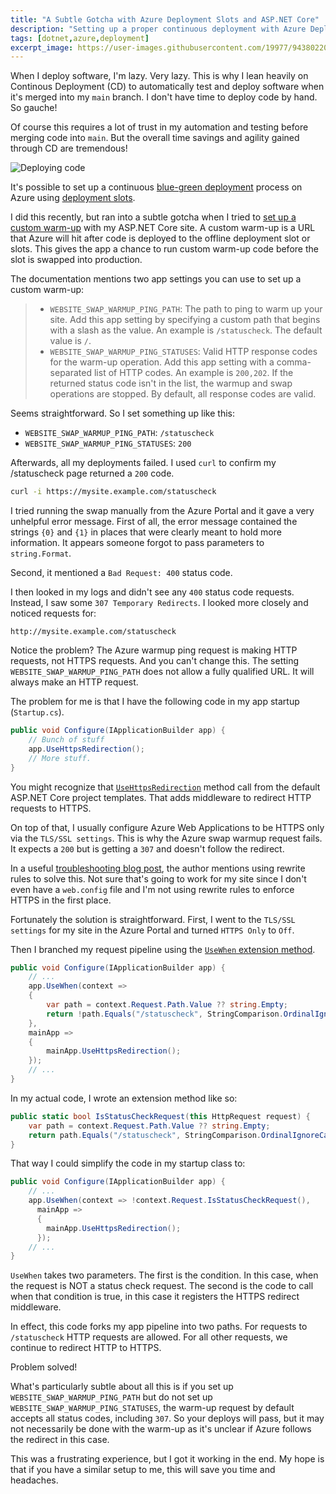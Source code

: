 ```yaml
---
title: "A Subtle Gotcha with Azure Deployment Slots and ASP.NET Core"
description: "Setting up a proper continuous deployment with Azure Deployment Slots and ASP.NET Core is trickier than I anticipated. Here's a particular issue I ran into and my solution."
tags: [dotnet,azure,deployment]
excerpt_image: https://user-images.githubusercontent.com/19977/94380220-81344b00-00e9-11eb-84a4-876408467978.png
---
```


When I deploy software, I'm lazy. Very lazy. This is why I lean heavily on Continous Deployment (CD) to automatically test and deploy software when it's merged into my `main` branch. I don't have time to deploy code by hand. So gauche!

Of course this requires a lot of trust in my automation and testing before merging code into `main`. But the overall time savings and agility gained through CD are tremendous!

![Deploying code](https://user-images.githubusercontent.com/19977/94380220-81344b00-00e9-11eb-84a4-876408467978.png)

It's possible to set up a continuous [blue-green deployment](https://martinfowler.com/bliki/BlueGreenDeployment.html) process on Azure using [deployment slots](https://docs.microsoft.com/en-us/azure/app-service/deploy-staging-slots).

I did this recently, but ran into a subtle gotcha when I tried to [set up a custom warm-up](https://docs.microsoft.com/en-us/azure/app-service/deploy-staging-slots#specify-custom-warm-up) with my ASP.NET Core site. A custom warm-up is a URL that Azure will hit after code is deployed to the offline deployment slot or slots. This gives the app a chance to run custom warm-up code before the slot is swapped into production.

The documentation mentions two app settings you can use to set up a custom warm-up:

> * `WEBSITE_SWAP_WARMUP_PING_PATH`: The path to ping to warm up your site. Add this app  setting by specifying a custom path that begins with a slash as the value. An example is `/statuscheck`. The default value is `/`.
> * `WEBSITE_SWAP_WARMUP_PING_STATUSES`: Valid HTTP response codes for the warm-up operation. Add this app setting with a comma-separated list of HTTP codes. An example is `200,202`. If the returned status code isn't in the list, the warmup and swap operations are stopped. By default, all response codes are valid.

Seems straightforward. So I set something up like this:

* `WEBSITE_SWAP_WARMUP_PING_PATH`: `/statuscheck`
* `WEBSITE_SWAP_WARMUP_PING_STATUSES`: `200`

Afterwards, all my deployments failed. I used `curl` to confirm my /statuscheck page returned a `200` code.

```bash
curl -i https://mysite.example.com/statuscheck
```

I tried running the swap manually from the Azure Portal and it gave a very unhelpful error message. First of all, the error message contained the strings `{0}` and `{1}` in places that were clearly meant to hold more information. It appears someone forgot to pass parameters to `string.Format`.

Second, it mentioned a `Bad Request: 400` status code.

I then looked in my logs and didn't see any `400` status code requests. Instead, I saw some `307 Temporary Redirects`. I looked more closely and noticed requests for:

`http://mysite.example.com/statuscheck`

Notice the problem? The Azure warmup ping request is making HTTP requests, not HTTPS requests. And you can't change this. The setting `WEBSITE_SWAP_WARMUP_PING_PATH` does not allow a fully qualified URL. It will always make an HTTP request.

The problem for me is that I have the following code in my app startup (`Startup.cs`).

```csharp
public void Configure(IApplicationBuilder app) {
    // Bunch of stuff
    app.UseHttpsRedirection();
    // More stuff.
}
```

You might recognize that [`UseHttpsRedirection`](https://docs.microsoft.com/en-us/dotnet/api/microsoft.aspnetcore.builder.httpspolicybuilderextensions.usehttpsredirection?view=aspnetcore-3.1) method call from the default ASP.NET Core project templates. That adds middleware to redirect HTTP requests to HTTPS.

On top of that, I usually configure Azure Web Applications to be HTTPS only via the `TLS/SSL settings`. This is why the Azure swap warmup request fails. It expects a `200` but is getting a `307` and doesn't follow the redirect.

In a useful [troubleshooting blog post](https://ruslany.net/2017/11/most-common-deployment-slot-swap-failures-and-how-to-fix-them/), the author mentions using rewrite rules to solve this. Not sure that's going to work for my site since I don't even have a `web.config` file and I'm not using rewrite rules to enforce HTTPS in the first place.

Fortunately the solution is straightforward. First, I went to the `TLS/SSL settings` for my site in the Azure Portal and turned `HTTPS Only` to `Off`.

Then I branched my request pipeline using the [`UseWhen` extension method](https://docs.microsoft.com/en-us/dotnet/api/microsoft.aspnetcore.builder.usewhenextensions.usewhen?view=aspnetcore-3.1).

```csharp
public void Configure(IApplicationBuilder app) {
    // ...
    app.UseWhen(context =>
    {
        var path = context.Request.Path.Value ?? string.Empty;
        return !path.Equals("/statuscheck", StringComparison.OrdinalIgnoreCase);
    },
    mainApp =>
    {
        mainApp.UseHttpsRedirection();
    });
    // ...
}
```

In my actual code, I wrote an extension method like so:

```csharp
public static bool IsStatusCheckRequest(this HttpRequest request) {
    var path = context.Request.Path.Value ?? string.Empty;
    return path.Equals("/statuscheck", StringComparison.OrdinalIgnoreCase);
}
```

That way I could simplify the code in my startup class to:

```csharp
public void Configure(IApplicationBuilder app) {
    // ...
    app.UseWhen(context => !context.Request.IsStatusCheckRequest(),
      mainApp =>
      {
        mainApp.UseHttpsRedirection();
      });
    // ...
}
```

`UseWhen` takes two parameters. The first is the condition. In this case, when the request is NOT a status check request. The second is the code to call when that condition is true, in this case it registers the HTTPS redirect middleware.


In effect, this code forks my app pipeline into two paths. For requests to `/statuscheck` HTTP requests are allowed. For all other requests, we continue to redirect HTTP to HTTPS.

Problem solved!

What's particularly subtle about all this is if you set up `WEBSITE_SWAP_WARMUP_PING_PATH` but do not set up `WEBSITE_SWAP_WARMUP_PING_STATUSES`, the warm-up request by default accepts all status codes, including `307`. So your deploys will pass, but it may not necessarily be done with the warm-up as it's unclear if Azure follows the redirect in this case.

This was a frustrating experience, but I got it working in the end. My hope is that if you have a similar setup to me, this will save you time and headaches.

